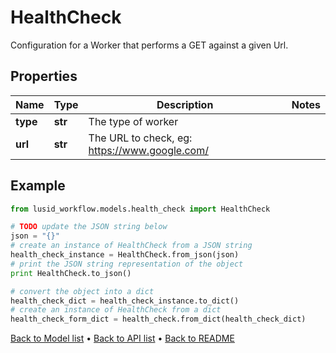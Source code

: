# HealthCheck

Configuration for a Worker that performs a GET against a given Url.

## Properties
Name | Type | Description | Notes
------------ | ------------- | ------------- | -------------
**type** | **str** | The type of worker | 
**url** | **str** | The URL to check, eg: https://www.google.com/ | 

## Example

```python
from lusid_workflow.models.health_check import HealthCheck

# TODO update the JSON string below
json = "{}"
# create an instance of HealthCheck from a JSON string
health_check_instance = HealthCheck.from_json(json)
# print the JSON string representation of the object
print HealthCheck.to_json()

# convert the object into a dict
health_check_dict = health_check_instance.to_dict()
# create an instance of HealthCheck from a dict
health_check_form_dict = health_check.from_dict(health_check_dict)
```
[Back to Model list](../README.md#documentation-for-models) &#8226; [Back to API list](../README.md#documentation-for-api-endpoints) &#8226; [Back to README](../README.md)


